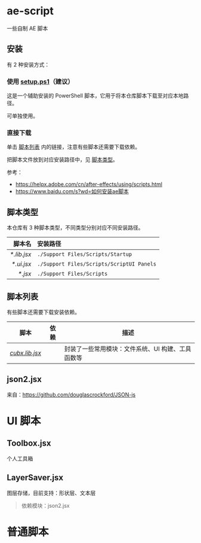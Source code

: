 # ae-script

一些自制 AE 脚本

## 安装

有 2 种安装方式：

### 使用 [setup.ps1](setup.ps1)（建议）

这是一个辅助安装的 PowerShell 脚本，它用于将本仓库脚本下载至对应本地路径。

可单独使用。

### 直接下载

单击 [脚本列表](#脚本列表) 内的链接，注意有些脚本还需要下载依赖。

把脚本文件放到对应安装路径中，见 [脚本类型](#脚本类型)。

参考：

-   https://helpx.adobe.com/cn/after-effects/using/scripts.html
-   https://www.baidu.com/s?wd=如何安装ae脚本

## 脚本类型

本仓库有 3 种脚本类型，不同类型分别对应不同安装路径。

|       脚本名 | 安装路径                                  |
| -----------: | :---------------------------------------- |
| _\*.lib.jsx_ | `./Support Files/Scripts/Startup`         |
|  _\*.ui.jsx_ | `./Support Files/Scripts/ScriptUI Panels` |
|     _\*.jsx_ | `./Support Files/Scripts`                 |

## 脚本列表

有些脚本还需要下载安装依赖。

| 脚本                                | 依赖 | 描述                                              |
| ----------------------------------- | ---- | ------------------------------------------------- |
| _[cubx.lib.jsx](dist/cubx.lib.jsx)_ |      | 封装了一些常用模块：文件系统、UI 构建、工具函数等 |

## json2.jsx

来自：https://github.com/douglascrockford/JSON-js

# UI 脚本

## Toolbox.jsx

个人工具箱

## LayerSaver.jsx

图层存储，目前支持：形状层、文本层

> 依赖模块：json2.jsx

# 普通脚本
